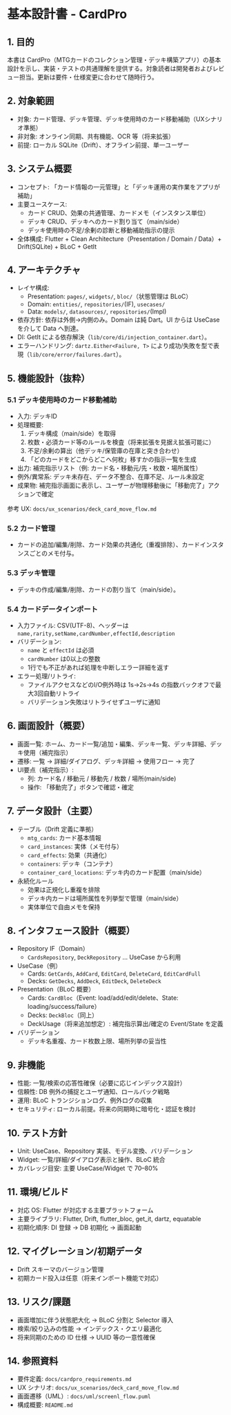 # 基本設計書 - CardPro

## 1. 目的
本書は CardPro（MTGカードのコレクション管理・デッキ構築アプリ）の基本設計を示し、実装・テストの共通理解を提供する。対象読者は開発者およびレビュー担当。更新は要件・仕様変更に合わせて随時行う。

## 2. 対象範囲
- 対象: カード管理、デッキ管理、デッキ使用時のカード移動補助（UXシナリオ準拠）
- 非対象: オンライン同期、共有機能、OCR 等（将来拡張）
- 前提: ローカル SQLite（Drift）、オフライン前提、単一ユーザー

## 3. システム概要
- コンセプト: 「カード情報の一元管理」と「デッキ運用の実作業をアプリが補助」
- 主要ユースケース:
  - カード CRUD、効果の共通管理、カードメモ（インスタンス単位）
  - デッキ CRUD、デッキへのカード割り当て（main/side）
  - デッキ使用時の不足/余剰の診断と移動補助指示の提示
- 全体構成: Flutter + Clean Architecture（Presentation / Domain / Data）+ Drift(SQLite) + BLoC + GetIt

## 4. アーキテクチャ
- レイヤ構成:
  - Presentation: `pages/`, `widgets/`, `bloc/`（状態管理は BLoC）
  - Domain: `entities/`, `repositories/`(IF), `usecases/`
  - Data: `models/`, `datasources/`, `repositories/`(Impl)
- 依存方針: 依存は外側→内側のみ。Domain は純 Dart。UI からは UseCase を介して Data へ到達。
- DI: GetIt による依存解決（`lib/core/di/injection_container.dart`）。
- エラーハンドリング: `dartz.Either<Failure, T>` により成功/失敗を型で表現（`lib/core/error/failures.dart`）。

## 5. 機能設計（抜粋）

### 5.1 デッキ使用時のカード移動補助
- 入力: デッキID
- 処理概要:
  1) デッキ構成（main/side）を取得
  2) 枚数・必須カード等のルールを検査（将来拡張を見据え拡張可能に）
  3) 不足/余剰の算出（他デッキ/保管庫の在庫と突き合わせ）
  4) 「どのカードをどこからどこへ何枚」移すかの指示一覧を生成
- 出力: 補完指示リスト（例: カード名・移動元/先・枚数・場所属性）
- 例外/異常系: デッキ未存在、データ不整合、在庫不足、ルール未設定
- 成果物: 補完指示画面に表示し、ユーザーが物理移動後に「移動完了」アクションで確定

参考 UX: `docs/ux_scenarios/deck_card_move_flow.md`

### 5.2 カード管理
- カードの追加/編集/削除、カード効果の共通化（重複排除）、カードインスタンスごとのメモ付与。

### 5.3 デッキ管理
- デッキの作成/編集/削除、カードの割り当て（main/side）。

### 5.4 カードデータインポート
- 入力ファイル: CSV(UTF-8)、ヘッダーは `name,rarity,setName,cardNumber,effectId,description`
- バリデーション:
  - `name` と `effectId` は必須
  - `cardNumber` は0以上の整数
  - 1行でも不正があれば処理を中断しエラー詳細を返す
- エラー処理/リトライ:
  - ファイルアクセスなどのI/O例外時は 1s→2s→4s の指数バックオフで最大3回自動リトライ
  - バリデーション失敗はリトライせずユーザに通知

## 6. 画面設計（概要）
- 画面一覧: ホーム、カード一覧/追加・編集、デッキ一覧、デッキ詳細、デッキ使用（補完指示）
- 遷移: 一覧 → 詳細/ダイアログ、デッキ詳細 → 使用フロー → 完了
- UI要点（補完指示）:
  - 列: カード名 / 移動元 / 移動先 / 枚数 / 場所(main/side)
  - 操作: 「移動完了」ボタンで確認・確定

## 7. データ設計（主要）
- テーブル（Drift 定義に準拠）
  - `mtg_cards`: カード基本情報
  - `card_instances`: 実体（メモ付与）
  - `card_effects`: 効果（共通化）
  - `containers`: デッキ（コンテナ）
  - `container_card_locations`: デッキ内のカード配置（main/side）
- 永続化ルール
  - 効果は正規化し重複を排除
  - デッキ内カードは場所属性を列挙型で管理（main/side）
  - 実体単位で自由メモを保持

## 8. インタフェース設計（概要）
- Repository IF（Domain）
  - `CardsRepository`, `DeckRepository` … UseCase から利用
- UseCase（例）
  - Cards: `GetCards`, `AddCard`, `EditCard`, `DeleteCard`, `EditCardFull`
  - Decks: `GetDecks`, `AddDeck`, `EditDeck`, `DeleteDeck`
- Presentation（BLoC 概要）
  - Cards: `CardBloc`（Event: load/add/edit/delete、State: loading/success/failure）
  - Decks: `DeckBloc`（同上）
  - DeckUsage（将来追加想定）: 補完指示算出/確定の Event/State を定義
- バリデーション
  - デッキ名重複、カード枚数上限、場所列挙の妥当性

## 9. 非機能
- 性能: 一覧/検索の応答性確保（必要に応じインデックス設計）
- 信頼性: DB 例外の捕捉とユーザ通知、ロールバック戦略
- 運用: BLoC トランジションログ、例外ログの収集
- セキュリティ: ローカル前提。将来の同期時に暗号化・認証を検討

## 10. テスト方針
- Unit: UseCase、Repository 実装、モデル変換、バリデーション
- Widget: 一覧/詳細/ダイアログ表示と操作、BLoC 統合
- カバレッジ目安: 主要 UseCase/Widget で 70–80%

## 11. 環境/ビルド
- 対応 OS: Flutter が対応する主要プラットフォーム
- 主要ライブラリ: Flutter, Drift, flutter_bloc, get_it, dartz, equatable
- 初期化順序: DI 登録 → DB 初期化 → 画面起動

## 12. マイグレーション/初期データ
- Drift スキーマのバージョン管理
- 初期カード投入は任意（将来インポート機能で対応）

## 13. リスク/課題
- 画面増加に伴う状態肥大化 → BLoC 分割と Selector 導入
- 検索/絞り込みの性能 → インデックス・クエリ最適化
- 将来同期のための ID 仕様 → UUID 等の一意性確保

## 14. 参照資料
- 要件定義: `docs/cardpro_requirements.md`
- UX シナリオ: `docs/ux_scenarios/deck_card_move_flow.md`
- 画面遷移（UML）: `docs/uml/screenl_flow.puml`
- 構成概要: `README.md`
